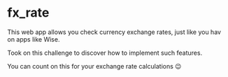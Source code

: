 # fx_rate
This web app allows you check currency exchange rates, just like you hav on apps like Wise.

Took on this challenge to discover how to implement such features.

You can count on this for your exchange rate calculations 😉

